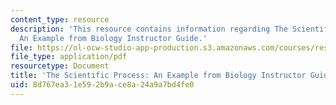```yaml
---
content_type: resource
description: 'This resource contains information regarding The Scientific Process:
  An Example from Biology Instructor Guide.'
file: https://ol-ocw-studio-app-production.s3.amazonaws.com/courses/res-tll-004-stem-concept-videos-fall-2013/8d767ea31e592b9ace8a24a9a7bd4fe0_MITRES_TLL-004F13_SProc_IG.pdf
file_type: application/pdf
resourcetype: Document
title: 'The Scientific Process: An Example from Biology Instructor Guide'
uid: 8d767ea3-1e59-2b9a-ce8a-24a9a7bd4fe0
---
```

